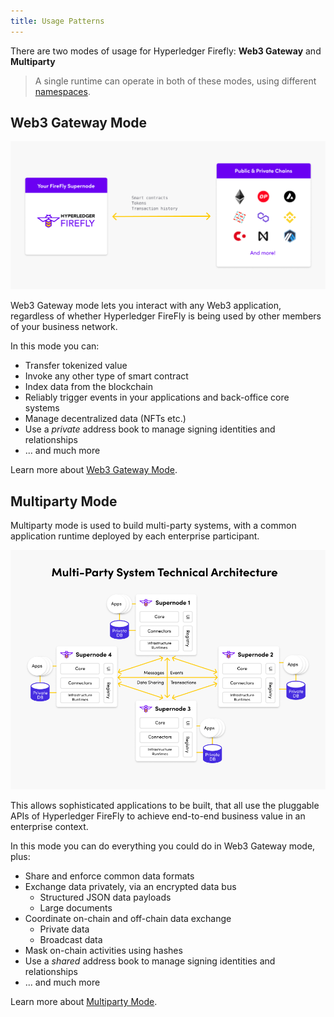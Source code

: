 ```yaml
---
title: Usage Patterns
---
```


There are two modes of usage for Hyperledger Firefly: **Web3 Gateway** and **Multiparty**

> A single runtime can operate in both of these modes, using different [namespaces](../reference/namespaces.md).

## Web3 Gateway Mode

![Gateway Mode](../images/gateway_mode.png)

Web3 Gateway mode lets you interact with any Web3 application, regardless of whether Hyperledger FireFly
is being used by other members of your business network.

In this mode you can:

- Transfer tokenized value
- Invoke any other type of smart contract
- Index data from the blockchain
- Reliably trigger events in your applications and back-office core systems
- Manage decentralized data (NFTs etc.)
- Use a _private_ address book to manage signing identities and relationships
- ... and much more

Learn more about [Web3 Gateway Mode](./gateway_features.md).

## Multiparty Mode

Multiparty mode is used to build multi-party systems, with a common application runtime deployed by each enterprise participant.

![Multiparty Mode](../images/multiparty_mode.png)

This allows sophisticated applications to be built, that all use the pluggable APIs of Hyperledger FireFly to achieve
end-to-end business value in an enterprise context.

In this mode you can do everything you could do in Web3 Gateway mode, plus:

- Share and enforce common data formats
- Exchange data privately, via an encrypted data bus
  - Structured JSON data payloads
  - Large documents
- Coordinate on-chain and off-chain data exchange
  - Private data
  - Broadcast data
- Mask on-chain activities using hashes
- Use a _shared_ address book to manage signing identities and relationships
- ... and much more

Learn more about [Multiparty Mode](./multiparty/index.md).
